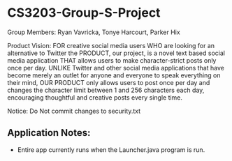 # CS3203-Group-S-Project
Group Members: Ryan Vavricka, Tonye Harcourt, Parker Hix

Product Vision:
FOR creative social media users WHO are looking for an alternative to Twitter the PRODUCT, our project, is a novel text based social media application THAT allows users to make character-strict posts only once per day. UNLIKE Twitter and other social media applications that have become merely an outlet for anyone and everyone to speak everything on their mind, OUR PRODUCT only allows users to post once per day and changes the character limit between 1 and 256 characters each day, encouraging thoughtful and creative posts every single time.

Notice: Do Not commit changes to security.txt

## Application Notes:
- Entire app currently runs when the Launcher.java program is run.
